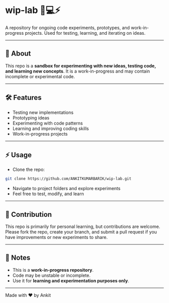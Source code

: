 # wip-lab 🧪💻⚡

A repository for ongoing code experiments, prototypes, and work-in-progress projects.
Used for testing, learning, and iterating on ideas.

---

## 🚀 About

This repo is a **sandbox for experimenting with new ideas, testing code, and learning new concepts**.
It is a work-in-progress and may contain incomplete or experimental code.

---

## 🛠 Features

* Testing new implementations
* Prototyping ideas
* Experimenting with code patterns
* Learning and improving coding skills
* Work-in-progress projects

---

## ⚡ Usage

* Clone the repo:

```bash
git clone https://github.com/ANKITKUMARBARIK/wip-lab.git
```

* Navigate to project folders and explore experiments
* Feel free to test, modify, and learn

---

## 🤝 Contribution

This repo is primarily for personal learning, but contributions are welcome.
Please fork the repo, create your branch, and submit a pull request if you have improvements or new experiments to share.

---

## 📌 Notes

* This is a **work-in-progress repository**.
* Code may be unstable or incomplete.
* Use it for **learning and experimentation purposes only**.

---

Made with ❤️ by Ankit
